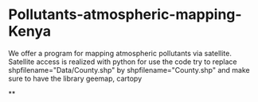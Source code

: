 # Pollutants-atmospheric-mapping-Kenya
We offer a program for mapping atmospheric pollutants via satellite. Satellite access is realized with python
for use the code try to replace shpfilename="Data/County.shp" by shpfilename="County.shp"  and make sure to have the library
geemap, cartopy

**
